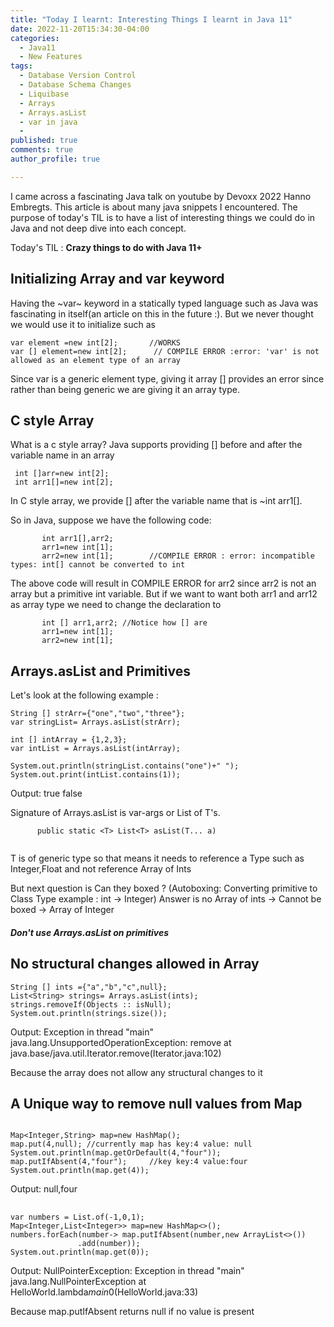 ```yaml
---
title: "Today I learnt: Interesting Things I learnt in Java 11"
date: 2022-11-20T15:34:30-04:00
categories:
  - Java11
  - New Features
tags:
  - Database Version Control
  - Database Schema Changes
  - Liquibase
  - Arrays
  - Arrays.asList
  - var in java
  - 
published: true
comments: true
author_profile: true

---
```


I came across a fascinating Java talk on youtube by Devoxx 2022 Hanno Embregts. 
This article is about many java snippets I encountered. The purpose of today's TIL is to have a list of interesting things we could do in Java and not deep dive into each concept.

Today's TIL : **Crazy things to do with Java 11+**

## Initializing Array and var keyword 

Having the ~var~ keyword in a statically typed language such as Java was fascinating in itself(an article on this in the future :). But we never thought we would use it to initialize such as

```
var element =new int[2];       //WORKS
var [] element=new int[2];      // COMPILE ERROR :error: 'var' is not allowed as an element type of an array
```
Since var is a generic element type, giving it array [] provides an error since rather than being generic we are giving it an array type.

## C style Array 
What is a c style array?
Java supports providing [] before and after the variable name in an array 
```
 int []arr=new int[2];
 int arr1[]=new int[2];
```
In C style array, we provide [] after the variable name that is ~int arr1[].
 

So in Java, suppose we have the following code: 
```
       int arr1[],arr2;
       arr1=new int[1];
       arr2=new int[1];        //COMPILE ERROR : error: incompatible types: int[] cannot be converted to int
```
The above code will result in COMPILE ERROR for arr2 since arr2 is not an array but a primitive int variable.
But if we want to want both arr1 and arr12 as array type we need to change the declaration to 
```
       int [] arr1,arr2; //Notice how [] are 
       arr1=new int[1];
       arr2=new int[1];      
```

       
## Arrays.asList and Primitives 

Let's look at the following example :
``` 
String [] strArr={"one","two","three"};
var stringList= Arrays.asList(strArr);

int [] intArray = {1,2,3};
var intList = Arrays.asList(intArray);

System.out.println(stringList.contains("one")+" ");
System.out.print(intList.contains(1));

```
Output: true false

Signature of Arrays.asList is var-args or List of T's.
```
      public static <T> List<T> asList(T... a)
 
```
T is of generic type so that means it needs to reference a Type such as Integer,Float and not reference Array of Ints

But next question is Can they boxed ? (Autoboxing: Converting primitive to Class Type example : int -> Integer)
Answer is no 
Array of ints -> Cannot be boxed -> Array of Integer 
##### Don't use Arrays.asList on primitives


## No structural changes allowed in Array 

```
String [] ints ={"a","b","c",null};
List<String> strings= Arrays.asList(ints);
strings.removeIf(Objects :: isNull);
System.out.println(strings.size());
```
 
Output:
Exception in thread "main" java.lang.UnsupportedOperationException: remove
at java.base/java.util.Iterator.remove(Iterator.java:102)


 Because the array does not allow any structural changes to it 

## A Unique way to remove null values from Map

```
 
Map<Integer,String> map=new HashMap();
map.put(4,null); //currently map has key:4 value: null
System.out.println(map.getOrDefault(4,"four"));
map.putIfAbsent(4,"four");     //key key:4 value:four
System.out.println(map.get(4));

```

Output: null,four

## 
```
var numbers = List.of(-1,0,1);
Map<Integer,List<Integer>> map=new HashMap<>();
numbers.forEach(number-> map.putIfAbsent(number,new ArrayList<>())
               .add(number));
System.out.println(map.get(0));

```

Output:
NullPointerException: Exception in thread "main" java.lang.NullPointerException
at HelloWorld.lambda$main$0(HelloWorld.java:33)

Because map.putIfAbsent returns null if no value is present 


